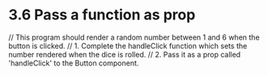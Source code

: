 # 3.6 Pass a function as prop

// This program should render a random number between 1 and 6 when the button is clicked.
// 1. Complete the handleClick function which sets the number rendered when the dice is rolled.
// 2. Pass it as a prop called 'handleClick' to the Button component.
